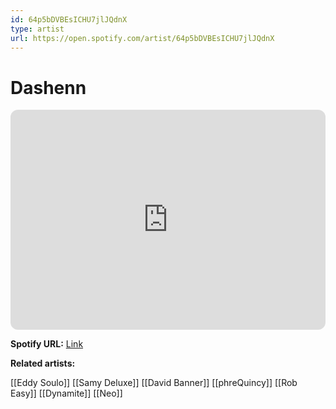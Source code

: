 ```yaml
---
id: 64p5bDVBEsICHU7jlJQdnX
type: artist
url: https://open.spotify.com/artist/64p5bDVBEsICHU7jlJQdnX
---
```

# Dashenn

<iframe style="border-radius:12px" src="https://open.spotify.com/embed/artist/64p5bDVBEsICHU7jlJQdnX" width="100%" height="352" frameBorder="0" allowfullscreen="" allow="autoplay; clipboard-write; encrypted-media; fullscreen; picture-in-picture" loading="lazy"></iframe>

**Spotify URL:** [Link](https://open.spotify.com/artist/64p5bDVBEsICHU7jlJQdnX)

**Related artists:**

[[Eddy Soulo]]
[[Samy Deluxe]]
[[David Banner]]
[[phreQuincy]]
[[Rob Easy]]
[[Dynamite]]
[[Neo]]

